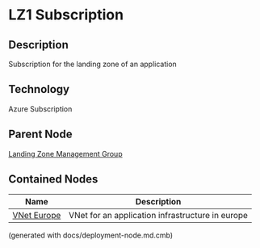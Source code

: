 # LZ1 Subscription
## Description
Subscription for the landing zone of an application

## Technology
Azure Subscription

## Parent Node
[Landing Zone Management Group](../../../mybank/it-management/azure/landing-zone-management-group.md)
## Contained Nodes
Name | Description 
---|---
[VNet Europe](../../../mybank/it-management/azure/alz1-vnet-europe.md) | VNet for an application infrastructure in europe


(generated with docs/deployment-node.md.cmb)
